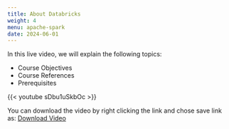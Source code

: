 ```yaml
---
title: About Databricks
weight: 4
menu: apache-spark
date: 2024-06-01
---
```


In this live video, we will explain the following topics:
- Course Objectives
- Course References
- Prerequisites

{{< youtube sDbu1uSkbOc >}}

You can download the video by right clicking the link and chose save link as: [Download Video](https://garage-education.s3.amazonaws.com/spark-course/Ch.04-04-About-Databricks.mp4)
